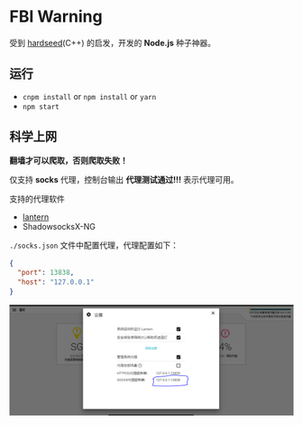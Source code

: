 # FBI Warning

受到 [hardseed](https://github.com/yangyangwithgnu/hardseed)(C++) 的启发，开发的 **Node.js** 种子神器。

## 运行

- `cnpm install` or `npm install` or `yarn` 
- `npm start`

## 科学上网

**翻墙才可以爬取，否则爬取失败！**

仅支持 **socks** 代理，控制台输出 **代理测试通过!!!** 表示代理可用。

支持的代理软件

- [lantern](https://github.com/getlantern/lantern)
- ShadowsocksX-NG

`./socks.json` 文件中配置代理，代理配置如下：

```json
{
  "port": 13838,
  "host": "127.0.0.1"
}
```

![lantern](./images/lantern.png)




